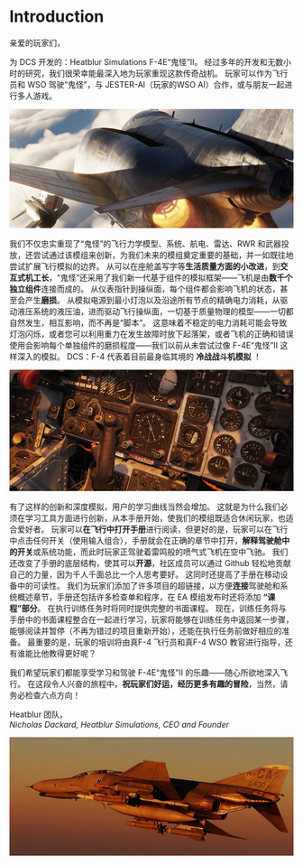 # Introduction

亲爱的玩家们，

为 DCS 开发的：Heatblur Simulations F-4E“鬼怪”II。
经过多年的开发和无数小时的研究，我们很荣幸能最深入地为玩家重现这款传奇战机。
玩家可以作为飞行员和 WSO 驾驶“鬼怪”，与 JESTER-AI（玩家的WSO AI）合作，或与朋友一起进行多人游戏。

![Phantom from back](../img/phantom_flying_back.jpg)

我们不仅忠实重现了“鬼怪”的飞行力学模型、系统、航电、雷达、RWR 和武器投放，还尝试通过该模组来创新，为我们未来的模组奠定重要的基础，并一如既往地尝试扩展飞行模拟的边界。
从可以在座舱盖写字等**生活质量方面的小改进**，到**交互式机工长**，“鬼怪”还采用了我们新一代基于组件的模拟框架——飞机是由**数千个独立组件**连接而成的。
从仪表指针到操纵面，每个组件都会影响飞机的状态，甚至会产生**磨损**。
从模拟电源到最小灯泡以及沿途所有节点的精确电力消耗，从驱动液压系统的液压油，进而驱动飞行操纵面，一切基于质量物理的模型——一切都自然发生，相互影响，而不再是“脚本”。
这意味着不稳定的电力消耗可能会导致灯泡闪烁，或者您可以利用重力在发生故障时放下起落架，或者飞机的正确和错误使用会影响每个单独组件的磨损程度——我们以前从未尝试过像 F-4E“鬼怪”II 这样深入的模拟。
DCS：F-4 代表着目前最身临其境的 **冷战战斗机模拟** ！

![Pilot Cockpit Details](../img/simulation_depth_wide.jpg)

有了这样的创新和深度模拟，用户的学习曲线当然会增加。
这就是为什么我们必须在学习工具方面进行创新，从本手册开始，使我们的模组既适合休闲玩家，也适合爱好者。
玩家可以**在飞行中打开手册**进行阅读，但更好的是，玩家可以在飞行中点击任何开关（使用输入组合），手册就会在正确的章节中打开，**解释驾驶舱中的开关**或系统功能，而此时玩家正驾驶着雷鸣般的喷气式飞机在空中飞驰。
我们还改变了手册的底层结构，使其可以**开源**，社区成员可以通过 Github 轻松地贡献自己的力量，因为千人千面总比一个人思考要好。
这同时还提高了手册在移动设备中的可读性。
我们为玩家们添加了许多项目的超链接，以方便**连接**驾驶舱和系统概述章节，手册还包括许多检查单和程序，在 EA 模组发布时还将添加 **“课程”部分**。
在执行训练任务时将同时提供完整的书面课程。
现在，训练任务将与手册中的书面课程整合在一起进行学习，玩家将能够在训练任务中返回某一步骤，能够阅读并暂停（不再为错过的项目重新开始），还能在执行任务前做好相应的准备。
最重要的是，玩家的培训将由真F-4 飞行员和真F-4 WSO 教官进行指导，还有谁能比他教得更好呢？

我们希望玩家们都能享受学习和驾驶 F-4E“鬼怪”II 的乐趣——随心所欲地深入飞行。
在这段令人兴奋的旅程中，**祝玩家们好运，经历更多有趣的冒险**，当然，请务必检查六点方向！

Heatblur 团队，\
_Nicholas Dackard, Heatblur Simulations, CEO and Founder_

![Phantom flying](../img/phantom_flying_wide.jpg)

